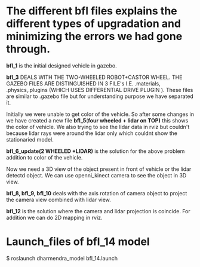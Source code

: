 # The different bfl files explains the different types of upgradation and minimizing the errors we had gone through.

**bfl_1** is the initial designed vehicle in gazebo.

**bfl_3** DEALS WITH THE TWO-WHEELED ROBOT+CASTOR WHEEL. THE GAZEBO FILES ARE DISTINGUISHED IN 3 FILE's I.E. .materials, .physics,.plugins (WHICH USES DIFFERENTIAL DRIVE PLUGIN ). These files are similar to .gazebo file but for understanding purpose we have separated it.

Initially we were unable to get color of the vehicle. So after some changes in  we have created a new file **bfl_5**(**four wheeled + lidar on TOP)** this  shows the color of vehicle. We also trying to see the lidar data in rviz but couldn't because lidar rays were around the lidar only which couldnt show the stationaried model.

**bfl_6_update(2 WHEELED +LIDAR)** is the solution for the above problem addition to color of the vehicle.

Now we need a 3D view of the object present in front of vehicle or the lidar detectd object. We can use openni_kinect camera to see the object in 3D view.

**bfl_8, bfl_9, bfl_10** deals with the axis rotation of camera object to project the camera view combined with lidar view.

**bfl_12** is the solution where the camera and lidar projection is coincide. For addition we can do 2D mapping in rviz.

# Launch_files of bfl_14 model

$ roslaunch dharmendra_model bfl_14.launch

